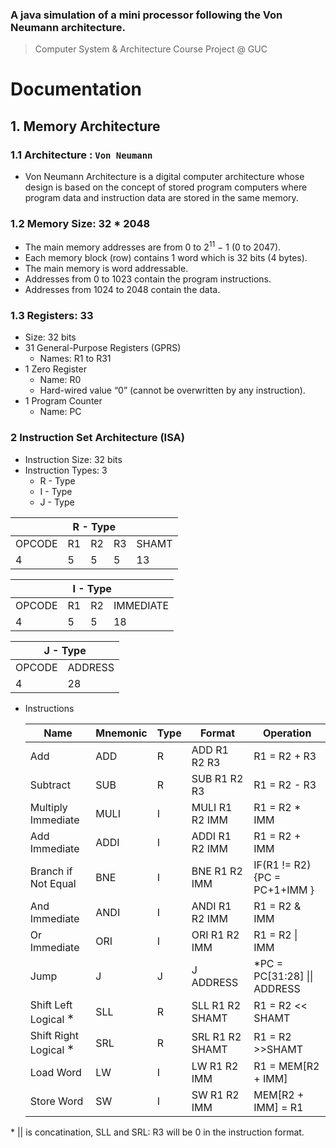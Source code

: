 
### A java simulation of a mini processor following the Von Neumann architecture.

>Computer System & Architecture Course Project @ GUC



# Documentation
## 1. Memory Architecture
### 1.1 Architecture : `Von Neumann`
- Von Neumann Architecture is a digital computer architecture whose design is based on the
    concept of stored program computers where program data and instruction data are stored
    in the same memory.

### 1.2 Memory Size: 32 * 2048

- The main memory addresses are from 0 to 2<sup>11</sup> − 1  (0 to 2047).
- Each memory block (row) contains 1 word which is 32 bits (4 bytes).
- The main memory is word addressable.
- Addresses from 0 to 1023 contain the program instructions.
- Addresses from 1024 to 2048 contain the data.

### 1.3 Registers: 33

- Size: 32 bits
- 31 General-Purpose Registers (GPRS)
  - Names: R1 to R31
- 1 Zero Register
  - Name: R0
  - Hard-wired value “0” (cannot be overwritten by any instruction).
- 1 Program Counter
  - Name: PC

### 2 Instruction Set Architecture (ISA)
- Instruction Size: 32 bits
- Instruction Types: 3
  - R - Type
  - I - Type
  - J - Type

<table>
    <thead>
        <tr>
            <th colspan=5>R - Type</th>            
        </tr>
    </thead>
    <tbody>
        <tr>
            <td>OPCODE</td>
            <td>R1</td>
            <td>R2</td>
            <td>R3</td>
            <td>SHAMT</td>
        </tr>
        <tr>
            <td>4</td>
            <td>5</td>
            <td>5</td>
            <td>5</td>
            <td>13</td>
        </tr>
    </tbody>
</table>
<table>
    <thead>
        <tr>
            <th colspan=4>I - Type</th>            
        </tr>
    </thead>
    <tbody>
        <tr>
            <td>OPCODE</td>
            <td>R1</td>
            <td>R2</td>
            <td>IMMEDIATE</td>
        </tr>
        <tr>
            <td>4</td>
            <td>5</td>
            <td>5</td>
            <td>18</td>
        </tr>
    </tbody>
</table>
<table>
    <thead>
        <tr>
            <th colspan=2>J - Type</th>            
        </tr>
    </thead>
    <tbody>
        <tr>
            <td>OPCODE</td>
            <td>ADDRESS</td>
        </tr>
        <tr>
            <td>4</td>
            <td>28</td>
        </tr>
    </tbody>
</table>


- Instructions

  |  Name | Mnemonic  | Type  | Format  |  Operation |    
  |---|---|---|---|---|
  |Add |ADD |R| ADD R1 R2 R3 |R1 = R2 + R3|
  |Subtract| SUB| R| SUB R1 R2 R3| R1 = R2 - R3|
  |Multiply Immediate| MULI |I|MULI R1 R2 IMM| R1 = R2 * IMM|
  |Add Immediate| ADDI |I| ADDI R1 R2 IMM| R1 = R2 + IMM|
  |Branch if Not Equal |BNE |I| BNE R1 R2 IMM| IF(R1 != R2) {PC = PC+1+IMM }|
  |And Immediate| ANDI| I| ANDI R1 R2 IMM |R1 = R2 & IMM|
  |Or Immediate| ORI |I| ORI R1 R2 IMM| R1 = R2 \| IMM|
  |Jump |J |J| J ADDRESS |\*PC = PC[31:28] \|\| ADDRESS|
  |Shift Left Logical $^∗$| SLL |R| SLL R1 R2 SHAMT| R1 = R2 << SHAMT
  |Shift Right Logical $^∗$| SRL |R| SRL R1 R2 SHAMT |R1 = R2 >>SHAMT
  |Load Word |LW |I| LW R1 R2 IMM |R1 = MEM[R2 + IMM]|
  |Store Word |SW |I| SW R1 R2 IMM| MEM[R2 + IMM] = R1|
\* \|\| is concatination, SLL and SRL: R3 will be 0 in the instruction format.

 
